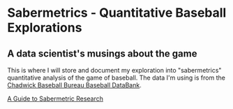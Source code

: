 # Sabermetrics - Quantitative Baseball Explorations
## A data scientist's musings about the game

This is where I will store and document my exploration into "sabermetrics" quantitative analysis of the game of baseball. The data I'm using is from the [Chadwick Baseball Bureau Baseball DataBank](https://github.com/chadwickbureau/baseballdatabank).

[A Guide to Sabermetric Research](https://sabr.org/sabermetrics)
